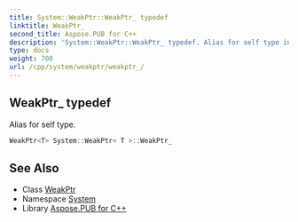 ```yaml
---
title: System::WeakPtr::WeakPtr_ typedef
linktitle: WeakPtr_
second_title: Aspose.PUB for C++
description: 'System::WeakPtr::WeakPtr_ typedef. Alias for self type in C++.'
type: docs
weight: 700
url: /cpp/system/weakptr/weakptr_/
---
```

## WeakPtr_ typedef


Alias for self type.

```cpp
WeakPtr<T> System::WeakPtr< T >::WeakPtr_
```

## See Also

* Class [WeakPtr](../)
* Namespace [System](../../)
* Library [Aspose.PUB for C++](../../../)
